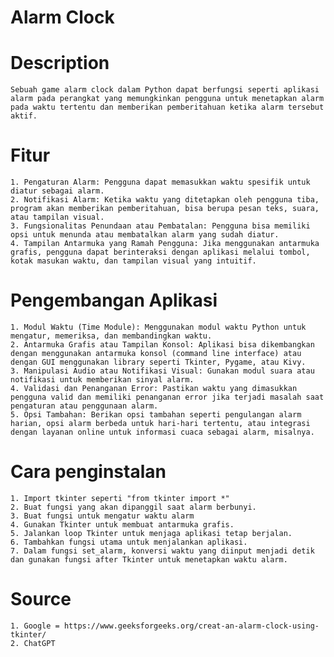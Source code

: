 # Alarm Clock

# Description 
    Sebuah game alarm clock dalam Python dapat berfungsi seperti aplikasi alarm pada perangkat yang memungkinkan pengguna untuk menetapkan alarm pada waktu tertentu dan memberikan pemberitahuan ketika alarm tersebut aktif.

# Fitur
    1. Pengaturan Alarm: Pengguna dapat memasukkan waktu spesifik untuk diatur sebagai alarm.
    2. Notifikasi Alarm: Ketika waktu yang ditetapkan oleh pengguna tiba, program akan memberikan pemberitahuan, bisa berupa pesan teks, suara, atau tampilan visual.
    3. Fungsionalitas Penundaan atau Pembatalan: Pengguna bisa memiliki opsi untuk menunda atau membatalkan alarm yang sudah diatur.
    4. Tampilan Antarmuka yang Ramah Pengguna: Jika menggunakan antarmuka grafis, pengguna dapat berinteraksi dengan aplikasi melalui tombol, kotak masukan waktu, dan tampilan visual yang intuitif.

# Pengembangan Aplikasi
    1. Modul Waktu (Time Module): Menggunakan modul waktu Python untuk mengatur, memeriksa, dan membandingkan waktu.
    2. Antarmuka Grafis atau Tampilan Konsol: Aplikasi bisa dikembangkan dengan menggunakan antarmuka konsol (command line interface) atau dengan GUI menggunakan library seperti Tkinter, Pygame, atau Kivy.
    3. Manipulasi Audio atau Notifikasi Visual: Gunakan modul suara atau notifikasi untuk memberikan sinyal alarm.
    4. Validasi dan Penanganan Error: Pastikan waktu yang dimasukkan pengguna valid dan memiliki penanganan error jika terjadi masalah saat pengaturan atau penggunaan alarm.
    5. Opsi Tambahan: Berikan opsi tambahan seperti pengulangan alarm harian, opsi alarm berbeda untuk hari-hari tertentu, atau integrasi dengan layanan online untuk informasi cuaca sebagai alarm, misalnya.

# Cara penginstalan
    1. Import tkinter seperti "from tkinter import *"
    2. Buat fungsi yang akan dipanggil saat alarm berbunyi.
    3. Buat fungsi untuk mengatur waktu alarm
    4. Gunakan Tkinter untuk membuat antarmuka grafis. 
    5. Jalankan loop Tkinter untuk menjaga aplikasi tetap berjalan.
    6. Tambahkan fungsi utama untuk menjalankan aplikasi.
    7. Dalam fungsi set_alarm, konversi waktu yang diinput menjadi detik dan gunakan fungsi after Tkinter untuk menetapkan waktu alarm.

# Source 
    1. Google = https://www.geeksforgeeks.org/creat-an-alarm-clock-using-tkinter/
    2. ChatGPT


    